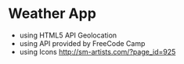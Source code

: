 # Weather App

- using HTML5 API Geolocation
- using API provided by FreeCode Camp
- using Icons http://sm-artists.com/?page_id=925
